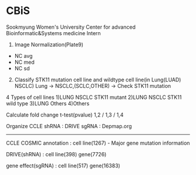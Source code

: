# CBiS
Sookmyung Women's University Center for advanced Bioinformatic&amp;Systems medicine Intern

1. Image Normalization(Plate9)
- NC avg
- NC med
- NC sd

2. Classify STK11 mutation cell line and wildtype cell line(in Lung(LUAD) NSCLC)
Lung → NSCLC,(SCLC,OTHER) → Check STK11 mutation

4 Types of cell lines
1)LUNG NSCLC STK11 mutant
2)LUNG NSCLC STK11 wild type
3)LUNG Others
4)Others 

Calculate fold change t-test(pvalue)
1,2 / 1,3 / 1,4

Organize CCLE 
shRNA : DRIVE
sgRNA : Depmap.org

------------------------
CCLE COSMIC annotation : cell line(1267) - Major gene mutation information

DRIVE(shRNA) : cell line(398) gene(7726)

gene effect(sgRNA) : cell line(517) gene(16383)
